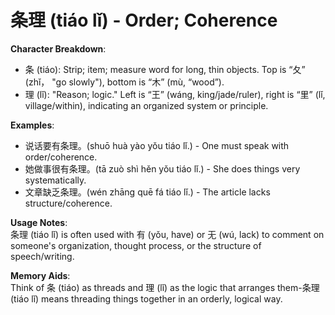 # **条理 (tiáo lǐ) - Order; Coherence**

**Character Breakdown**:  
- 条 (tiáo): Strip; item; measure word for long, thin objects. Top is “夂” (zhǐ， "go slowly"), bottom is “木” (mù, “wood”).
- 理 (lǐ): "Reason; logic." Left is “王” (wáng, king/jade/ruler), right is “里” (lǐ, village/within), indicating an organized system or principle.

**Examples**:  
- 说话要有条理。(shuō huà yào yǒu tiáo lǐ.) - One must speak with order/coherence.  
- 她做事很有条理。(tā zuò shì hěn yǒu tiáo lǐ.) - She does things very systematically.  
- 文章缺乏条理。(wén zhāng quē fá tiáo lǐ.) - The article lacks structure/coherence.

**Usage Notes**:  
条理 (tiáo lǐ) is often used with 有 (yǒu, have) or 无 (wú, lack) to comment on someone's organization, thought process, or the structure of speech/writing.

**Memory Aids**:  
Think of 条 (tiáo) as threads and 理 (lǐ) as the logic that arranges them-条理 (tiáo lǐ) means threading things together in an orderly, logical way.
